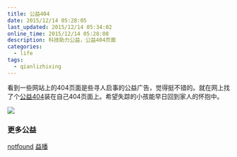 ```yaml
---
title: 公益404
date: 2015/12/14 05:28:05
last_updated: 2015/12/14 05:34:02
online_time: 2015/12/14 05:28:08
description: 科技助力公益，公益404页面
categories:
  - life
tags:
  - qianlizhixing
---
```


看到一些网站上的404页面是些寻人启事的公益广告，觉得挺不错的。就在网上找了个[公益404](http://www.qq.com/404/)装在自己404页面上。希望失踪的小孩能早日回到家人的怀抱中。

![](https://yrw-blog.oss-cn-shenzhen.aliyuncs.com/article-img/20151214/9-1.jpg)

### 更多公益
[notfound](http://notfound.org/index.php?locale=en_GB)
[益播](http://yibo.iyiyun.com/)
